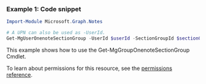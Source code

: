 ### Example 1: Code snippet

```powershellImport-Module Microsoft.Graph.Notes

# A UPN can also be used as -UserId.
Get-MgUserOnenoteSectionGroup -UserId $userId -SectionGroupId $sectionGroupId
```
This example shows how to use the Get-MgGroupOnenoteSectionGroup Cmdlet.
To learn about permissions for this resource, see the [permissions reference](/graph/permissions-reference).

